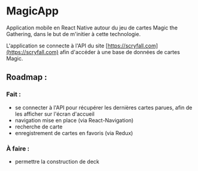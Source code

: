 # MagicApp

Application mobile en React Native autour du jeu de cartes Magic the Gathering, dans le but de m'initier à cette technologie.

L'application se connecte à l'API du site [https://scryfall.com](https://scryfall.com) afin d'accéder à une base de données de cartes Magic.

## Roadmap :
### Fait :
* se connecter à l'API pour récupérer les dernières cartes parues, afin de les afficher sur l'écran d'accueil
* navigation mise en place (via React-Navigation)
* recherche de carte
* enregistrement de cartes en favoris (via Redux)

### À faire :

* permettre la construction de deck
